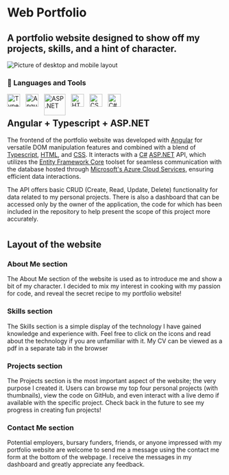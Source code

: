 # Web Portfolio

## A portfolio website designed to show off my projects, skills, and a hint of character.

![Picture of desktop and mobile layout](/preview_layouts.png)

### 🧰 Languages and Tools

<img align="left" alt="Typescipt" width="30px" style="padding-right:10px;" src="https://cdn.jsdelivr.net/gh/devicons/devicon/icons/typescript/typescript-plain.svg"/>
<img align="left" alt="Angular" width="30px" style="padding-right:10px;" src="https://cdn.jsdelivr.net/gh/devicons/devicon/icons/angularjs/angularjs-plain.svg" />
<img align="left" alt="ASP.NET" width="50px" style="padding-right:10px;" src="https://cdn.jsdelivr.net/gh/devicons/devicon/icons/dot-net/dot-net-original.svg" />
<img align="left" alt="HTML" width="30px" style="padding-right:10px;" src="https://cdn.jsdelivr.net/gh/devicons/devicon/icons/html5/html5-plain.svg" />
<img align="left" alt="CSS" width="30px" style="padding-right:10px;" src="https://cdn.jsdelivr.net/gh/devicons/devicon/icons/css3/css3-plain.svg" />
<img align="left" alt="C#" width="30px" style="padding-right:10px;" src="https://cdn.jsdelivr.net/gh/devicons/devicon/icons/csharp/csharp-original.svg" />
<br />

#

## Angular + Typescript + ASP.NET

The frontend of the portfolio website was developed with [Angular](https://angular.io/guide/what-is-angular) for versatile DOM manipulation features and combined with a blend of [Typescript](https://thenewstack.io/what-is-typescript/), [HTML](https://developer.mozilla.org/en-US/docs/Learn/Getting_started_with_the_web/HTML_basics), and [CSS](https://developer.mozilla.org/en-US/docs/Learn/CSS/First_steps/What_is_CSS). It interacts with a [C#](https://learn.microsoft.com/en-us/dotnet/csharp/tour-of-csharp/) [ASP.NET](https://dotnet.microsoft.com/en-us/learn/aspnet/what-is-aspnet) API, which utilizes the [Entity Framework Core](https://www.entityframeworktutorial.net/entityframework6/what-is-entityframework.aspx) toolset for seamless communication with the database hosted through [Microsoft's Azure Cloud Services](https://www.techtarget.com/searchcloudcomputing/definition/Windows-Azure), ensuring efficient data interactions.

The API offers basic CRUD (Create, Read, Update, Delete) functionality for data related to my personal projects. There is also a dashboard that can be accessed only by the owner of the application, the code for which has been included in the repository to help present the scope of this project more accurately.

#

## Layout of the website


### About Me section

The About Me section of the website is used as to introduce me and show a bit of my character. I decided to mix my interest in cooking with my passion for code, and reveal the secret recipe to my portfolio website!


### Skills section

The Skills section is a simple display of the technology I have gained knowledge and experience with. Feel free to click on the icons and read about the technology if you are unfamiliar with it. My CV can be viewed as a pdf in a separate tab in the browser


### Projects section

The Projects section is the most important aspect of the website; the very purpose I created it. Users can browse my top four personal projects (with thumbnails), view the code on GitHub, and even interact with a live demo if available with the specific project. Check back in the future to see my progress in creating fun projects!


### Contact Me section

Potential employers, bursary funders, friends, or anyone impressed with my portfolio website are welcome to send me a message using the contact me form at the bottom of the webpage. I receive the messages in my dashboard and greatly appreciate any feedback.
